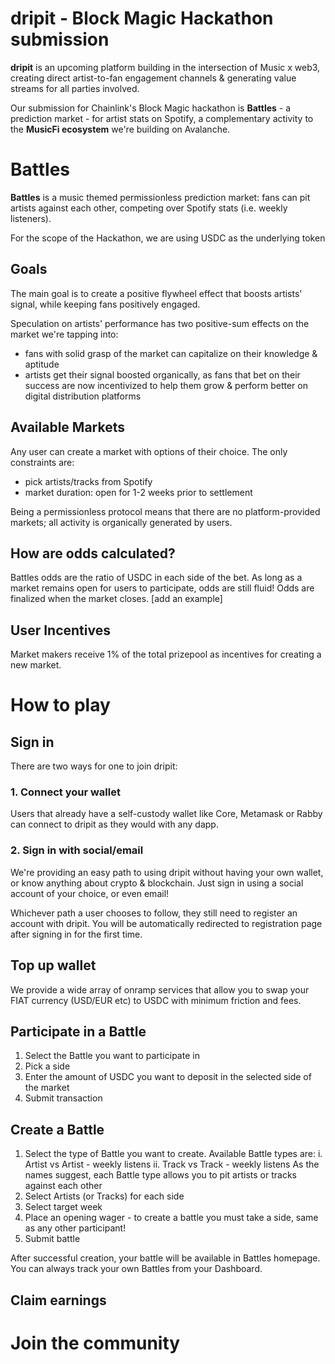 # dripit - Block Magic Hackathon submission

**dripit** is an upcoming platform building in the intersection of Music x web3, creating direct artist-to-fan engagement channels & generating value streams for all parties involved.

Our submission for Chainlink's Block Magic hackathon is **Battles** - a prediction market - for artist stats on Spotify, a complementary activity to the **MusicFi ecosystem** we're building on Avalanche.


# Battles

**Battles** is a music themed permissionless prediction market: fans can pit artists against each other, competing over Spotify stats (i.e. weekly listeners).

For the scope of the Hackathon, we are using USDC as the underlying token

## Goals
The main goal is to create a positive flywheel effect that boosts artists' signal, while keeping fans positively engaged.

Speculation on artists' performance has two positive-sum effects on the market we're tapping into:
* fans with solid grasp of the market can capitalize on their knowledge & aptitude
* artists get their signal boosted organically, as fans that bet on their success are now incentivized to help them grow & perform better on digital distribution platforms

## Available Markets

Any user can create a market with options of their choice. The only constraints are:
* pick artists/tracks from Spotify
* market duration: open for 1-2 weeks prior to settlement

Being a permissionless protocol means that there are no platform-provided markets; all activity is organically generated by users.

## How are odds calculated?
Battles odds are the ratio of USDC in each side of the bet. 
As long as a market remains open for users to participate, odds are still fluid! Odds are finalized when the market closes.
[add an example]

## User Incentives
Market makers receive 1% of the total prizepool as incentives for creating a new market.

# How to play
## Sign in
There are two ways for one to join dripit:
### 1. Connect your wallet
Users that already have a self-custody wallet like Core, Metamask or Rabby can connect to dripit as they would with any dapp.
### 2. Sign in with social/email 
We're providing an easy path to using dripit without having your own wallet, or know anything about crypto & blockchain. Just sign in using a social account of your choice, or even email!

Whichever path a user chooses to follow, they still need to register an account with dripit. You will be automatically redirected to registration page after signing in for the first time.

## Top up wallet
We provide a wide array of onramp services that allow you to swap your FIAT currency (USD/EUR etc) to USDC with minimum friction and fees.
 
## Participate in a Battle
1. Select the Battle you want to participate in
2. Pick a side
3. Enter the amount of USDC you want to deposit in the selected side of the market
4. Submit transaction

## Create a Battle
1. Select the type of Battle you want to create. Available Battle types are:
	i. Artist vs Artist - weekly listens
	ii. Track vs Track - weekly listens
As the names suggest, each Battle type allows you to pit artists or tracks against each other
2. Select Artists (or Tracks) for each side
3. Select target week
4. Place an opening wager - to create a battle you must take a side, same as any other participant!
5. Submit battle

After successful creation, your battle will be available in Battles homepage. You can always track your own Battles from your Dashboard.
## Claim earnings

# Join the community